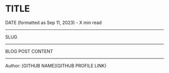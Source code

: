 # TITLE

DATE (formatted as Sep 11, 2023) - X min read

---

SLUG

---

BLOG POST CONTENT

---
<!--- Optional sponsor plug

Do you like Deptrac and use it every day? [Consider supporting further development of Deptrac by sponsoring me on GitHub Sponsors](URL TO SPONSOR PAGE). I’d really appreciate it!

-->

Author: [GITHUB NAME](GITHUB PROFILE LINK)
